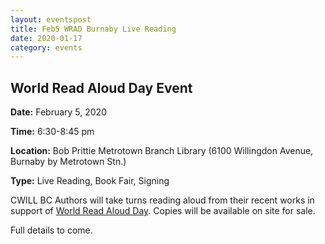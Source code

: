 ```yaml
---
layout: eventspost
title: Feb5 WRAD Burnaby Live Reading
date: 2020-01-17
category: events
---
```


## World Read Aloud Day Event

**Date:** February 5, 2020

**Time:** 6:30-8:45 pm

**Location:** Bob Prittie Metrotown Branch Library (6100 Willingdon Avenue, Burnaby by Metrotown Stn.)

**Type:** Live Reading, Book Fair, Signing

CWILL BC Authors will take turns reading aloud from their recent works in support of [World Read Aloud Day](https://www.litworld.org/worldreadaloudday). Copies will be available on site for sale.

Full details to come.
